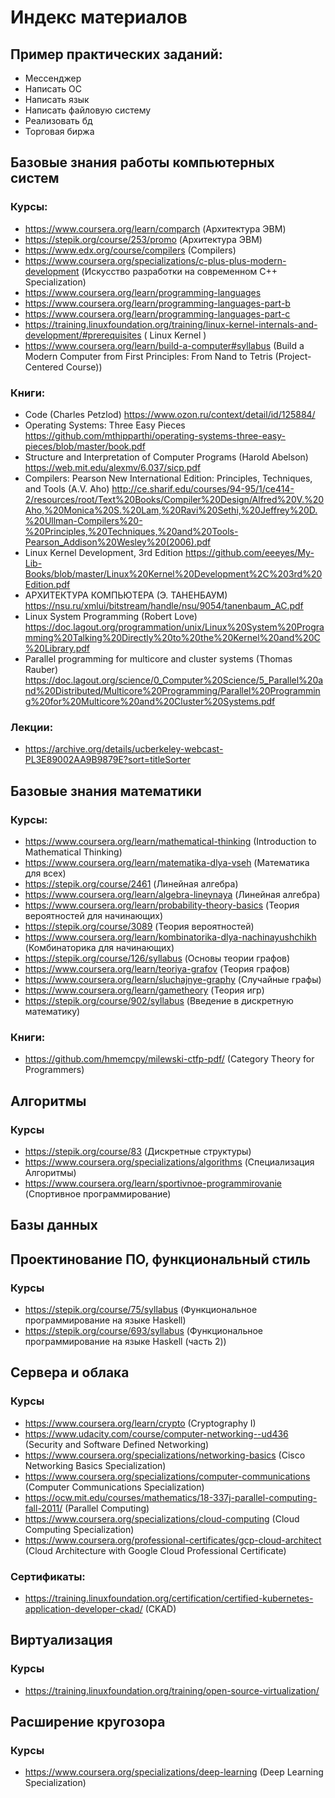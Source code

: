 # Индекс материалов

## Пример практических заданий:
- Мессенджер
- Написать ОС
- Написать язык
- Написать файловую систему
- Реализовать бд
- Торговая биржа

## Базовые знания работы компьютерных систем

### Курсы:
- https://www.coursera.org/learn/comparch (Архитектура ЭВМ)
- https://stepik.org/course/253/promo (Архитектура ЭВМ)
- https://www.edx.org/course/compilers (Compilers)
- https://www.coursera.org/specializations/c-plus-plus-modern-development (Искусство разработки на современном C++ Specialization)
- https://www.coursera.org/learn/programming-languages
- https://www.coursera.org/learn/programming-languages-part-b
- https://www.coursera.org/learn/programming-languages-part-c
- https://training.linuxfoundation.org/training/linux-kernel-internals-and-development/#prerequisites ( Linux Kernel )
- https://www.coursera.org/learn/build-a-computer#syllabus (Build a Modern Computer from First Principles: From Nand to Tetris (Project-Centered Course))


### Книги:
- Code (Charles Petzlod) https://www.ozon.ru/context/detail/id/125884/
- Operating Systems: Three Easy Pieces https://github.com/mthipparthi/operating-systems-three-easy-pieces/blob/master/book.pdf
- Structure and Interpretation of Computer Programs (Harold Abelson) https://web.mit.edu/alexmv/6.037/sicp.pdf 
- Compilers: Pearson New International Edition: Principles, Techniques, and Tools (A.V. Aho) http://ce.sharif.edu/courses/94-95/1/ce414-2/resources/root/Text%20Books/Compiler%20Design/Alfred%20V.%20Aho,%20Monica%20S.%20Lam,%20Ravi%20Sethi,%20Jeffrey%20D.%20Ullman-Compilers%20-%20Principles,%20Techniques,%20and%20Tools-Pearson_Addison%20Wesley%20(2006).pdf
- Linux Kernel Development, 3rd Edition https://github.com/eeeyes/My-Lib-Books/blob/master/Linux%20Kernel%20Development%2C%203rd%20Edition.pdf 
- АРХИТЕКТУРА КОМПЬЮТЕРА (Э. ТАНЕНБАУМ) https://nsu.ru/xmlui/bitstream/handle/nsu/9054/tanenbaum_AC.pdf
- Linux System Programming (Robert Love) https://doc.lagout.org/programmation/unix/Linux%20System%20Programming%20Talking%20Directly%20to%20the%20Kernel%20and%20C%20Library.pdf
- Parallel programming for multicore and cluster systems (Thomas Rauber) https://doc.lagout.org/science/0_Computer%20Science/5_Parallel%20and%20Distributed/Multicore%20Programming/Parallel%20Programming%20for%20Multicore%20and%20Cluster%20Systems.pdf


### Лекции:
- https://archive.org/details/ucberkeley-webcast-PL3E89002AA9B9879E?sort=titleSorter 

## Базовые знания математики

### Курсы:
- https://www.coursera.org/learn/mathematical-thinking (Introduction to Mathematical Thinking)
- https://www.coursera.org/learn/matematika-dlya-vseh (Математика для всех)
- https://stepik.org/course/2461 (Линейная алгебра)
- https://www.coursera.org/learn/algebra-lineynaya (Линейная алгебра)
- https://www.coursera.org/learn/probability-theory-basics (Теория вероятностей для начинающих)
- https://stepik.org/course/3089 (Теория вероятностей)
- https://www.coursera.org/learn/kombinatorika-dlya-nachinayushchikh (Комбинаторика для начинающих)
- https://stepik.org/course/126/syllabus (Основы теории графов)
- https://www.coursera.org/learn/teoriya-grafov (Теория графов)
- https://www.coursera.org/learn/sluchajnye-graphy (Случайные графы)
- https://www.coursera.org/learn/gametheory (Теория игр)
- https://stepik.org/course/902/syllabus (Введение в дискретную математику)


### Книги:
- https://github.com/hmemcpy/milewski-ctfp-pdf/ (Category Theory for Programmers)

## Алгоритмы

### Курсы
- https://stepik.org/course/83 (Дискретные структуры)
- https://www.coursera.org/specializations/algorithms (Специализация Алгоритмы)
- https://www.coursera.org/learn/sportivnoe-programmirovanie (Спортивное программирование)

## Базы данных



## Проектинование ПО, функциональный стиль

### Курсы
- https://stepik.org/course/75/syllabus (Функциональное программирование на языке Haskell)
- https://stepik.org/course/693/syllabus (Функциональное программирование на языке Haskell (часть 2))


## Сервера и облака

### Курсы

- https://www.coursera.org/learn/crypto (Cryptography I)
- https://www.udacity.com/course/computer-networking--ud436 (Security and Software Defined Networking)
- https://www.coursera.org/specializations/networking-basics (Cisco Networking Basics Specialization)
- https://www.coursera.org/specializations/computer-communications (Computer Communications Specialization)
- https://ocw.mit.edu/courses/mathematics/18-337j-parallel-computing-fall-2011/ (Parallel Computing)
- https://www.coursera.org/specializations/cloud-computing (Cloud Computing Specialization)
- https://www.coursera.org/professional-certificates/gcp-cloud-architect (Cloud Architecture with Google Cloud Professional Certificate)

### Сертификаты:

- https://training.linuxfoundation.org/certification/certified-kubernetes-application-developer-ckad/ (CKAD)


## Виртуализация

### Курсы
- https://training.linuxfoundation.org/training/open-source-virtualization/ 


## Расширение кругозора

### Курсы
- https://www.coursera.org/specializations/deep-learning (Deep Learning Specialization)
